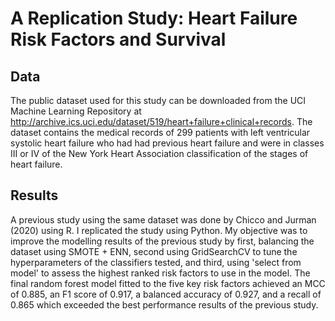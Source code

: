 # A Replication Study: Heart Failure Risk Factors and Survival
## Data
The public dataset used for this study can be downloaded from the UCI Machine Learning Repository at http://archive.ics.uci.edu/dataset/519/heart+failure+clinical+records.
The dataset contains the medical records of 299 patients with left ventricular systolic heart failure who had had previous heart failure and were in classes III or IV of the New York Heart Association classification of the stages of heart failure.
## Results
A previous study using the same dataset was done by Chicco and Jurman (2020) using R. I replicated the study using Python. 
My objective was to improve the modelling results of the previous study by first, balancing the dataset using SMOTE + ENN, second using GridSearchCV to tune the hyperparameters of the classifiers tested, and third, using 'select from model' to assess the highest ranked risk factors to use in the model.
The final random forest model fitted to the five key risk factors achieved an MCC of 0.885, an F1 score of 0.917, a balanced accuracy of 0.927, and a recall of 0.865 which exceeded the best performance results of the previous study.
